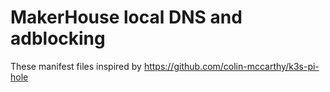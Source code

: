# MakerHouse local DNS and adblocking

These manifest files inspired by https://github.com/colin-mccarthy/k3s-pi-hole
